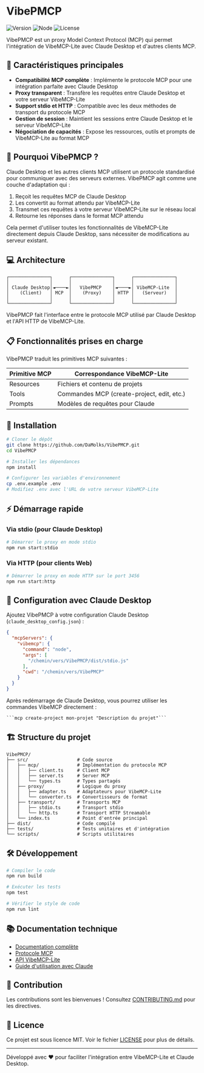 # VibePMCP

![Version](https://img.shields.io/badge/version-0.1.0-blue.svg)
![Node](https://img.shields.io/badge/node-%3E%3D16.0.0-brightgreen.svg)
![License](https://img.shields.io/badge/license-MIT-green.svg)

VibePMCP est un proxy Model Context Protocol (MCP) qui permet l'intégration de VibeMCP-Lite avec Claude Desktop et d'autres clients MCP.

## 🌟 Caractéristiques principales

- **Compatibilité MCP complète** : Implémente le protocole MCP pour une intégration parfaite avec Claude Desktop
- **Proxy transparent** : Transfère les requêtes entre Claude Desktop et votre serveur VibeMCP-Lite
- **Support stdio et HTTP** : Compatible avec les deux méthodes de transport du protocole MCP
- **Gestion de session** : Maintient les sessions entre Claude Desktop et le serveur VibeMCP-Lite
- **Négociation de capacités** : Expose les ressources, outils et prompts de VibeMCP-Lite au format MCP

## 🚀 Pourquoi VibePMCP ?

Claude Desktop et les autres clients MCP utilisent un protocole standardisé pour communiquer avec des serveurs externes. VibePMCP agit comme une couche d'adaptation qui :

1. Reçoit les requêtes MCP de Claude Desktop
2. Les convertit au format attendu par VibeMCP-Lite
3. Transmet ces requêtes à votre serveur VibeMCP-Lite sur le réseau local
4. Retourne les réponses dans le format MCP attendu

Cela permet d'utiliser toutes les fonctionnalités de VibeMCP-Lite directement depuis Claude Desktop, sans nécessiter de modifications au serveur existant.

## 💻 Architecture

```
┌───────────────┐      ┌───────────────┐      ┌───────────────┐
│               │      │               │      │               │
│ Claude Desktop│◄────►│   VibePMCP    │◄────►│ VibeMCP-Lite  │
│    (Client)   │ MCP  │    (Proxy)    │ HTTP │   (Serveur)   │
│               │      │               │      │               │
└───────────────┘      └───────────────┘      └───────────────┘
```

VibePMCP fait l'interface entre le protocole MCP utilisé par Claude Desktop et l'API HTTP de VibeMCP-Lite.

## 📋 Fonctionnalités prises en charge

VibePMCP traduit les primitives MCP suivantes :

| Primitive MCP | Correspondance VibeMCP-Lite |
|---------------|----------------------------|
| Resources     | Fichiers et contenu de projets |
| Tools         | Commandes MCP (create-project, edit, etc.) |
| Prompts       | Modèles de requêtes pour Claude |

## 🔧 Installation

```bash
# Cloner le dépôt
git clone https://github.com/DaMolks/VibePMCP.git
cd VibePMCP

# Installer les dépendances
npm install

# Configurer les variables d'environnement
cp .env.example .env
# Modifiez .env avec l'URL de votre serveur VibeMCP-Lite
```

## ⚡ Démarrage rapide

### Via stdio (pour Claude Desktop)

```bash
# Démarrer le proxy en mode stdio
npm run start:stdio
```

### Via HTTP (pour clients Web)

```bash
# Démarrer le proxy en mode HTTP sur le port 3456
npm run start:http
```

## 🔌 Configuration avec Claude Desktop

Ajoutez VibePMCP à votre configuration Claude Desktop (`claude_desktop_config.json`) :

```json
{
  "mcpServers": {
    "vibemcp": {
      "command": "node",
      "args": [
        "/chemin/vers/VibePMCP/dist/stdio.js"
      ],
      "cwd": "/chemin/vers/VibePMCP"
    }
  }
}
```

Après redémarrage de Claude Desktop, vous pourrez utiliser les commandes VibeMCP directement :

```
```mcp create-project mon-projet "Description du projet"```
```

## 🏗️ Structure du projet

```
VibePMCP/
├── src/                  # Code source
│   ├── mcp/              # Implémentation du protocole MCP
│   │   ├── client.ts     # Client MCP
│   │   ├── server.ts     # Server MCP
│   │   └── types.ts      # Types partagés
│   ├── proxy/            # Logique du proxy
│   │   ├── adapter.ts    # Adaptateurs pour VibeMCP-Lite
│   │   └── converter.ts  # Convertisseurs de format
│   ├── transport/        # Transports MCP
│   │   ├── stdio.ts      # Transport stdio
│   │   └── http.ts       # Transport HTTP Streamable
│   └── index.ts          # Point d'entrée principal
├── dist/                 # Code compilé
├── tests/                # Tests unitaires et d'intégration
└── scripts/              # Scripts utilitaires
```

## 🛠️ Développement

```bash
# Compiler le code
npm run build

# Exécuter les tests
npm test

# Vérifier le style de code
npm run lint
```

## 📚 Documentation technique

- [Documentation complète](./docs/DOCUMENTATION.md)
- [Protocole MCP](./docs/MCP_PROTOCOL.md)
- [API VibeMCP-Lite](./docs/VIBEMCP_API.md)
- [Guide d'utilisation avec Claude](./docs/CLAUDE_USAGE.md)

## 🤝 Contribution

Les contributions sont les bienvenues ! Consultez [CONTRIBUTING.md](./CONTRIBUTING.md) pour les directives.

## 📄 Licence

Ce projet est sous licence MIT. Voir le fichier [LICENSE](LICENSE) pour plus de détails.

---

Développé avec ❤️ pour faciliter l'intégration entre VibeMCP-Lite et Claude Desktop.

